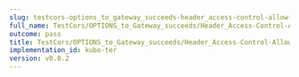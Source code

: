 ```yaml
---
slug: testcors-options_to_gateway_succeeds-header_access-control-allow-methods
full_name: TestCors/OPTIONS_to_Gateway_succeeds/Header_Access-Control-Allow-Methods
outcome: pass
title: TestCors/OPTIONS_to_Gateway_succeeds/Header_Access-Control-Allow-Methods
implementation_id: kubo-ter
version: v0.0.2
---
```


